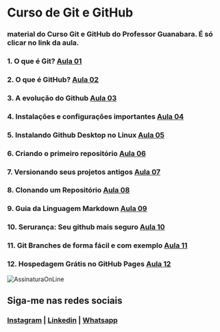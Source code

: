 # Curso de Git e GitHub
### material do Curso Git e GitHub do Professor Guanabara. É só clicar no link da aula.


### 1. O que é Git? [Aula 01](https://www.youtube.com/watch?v=xEKo29OWILE&list=PLM8L_mzJDkm_HqNXCHBkDxik41oBTR00h&index=6&t=880s) <br>

### 2. O que é GitHub? [Aula 02](https://www.youtube.com/watch?v=hcZ0qtwvN1w&list=PLM8L_mzJDkm_HqNXCHBkDxik41oBTR00h&index=13&t=0s) <br>

### 3. A evolução do Github [Aula 03](https://www.youtube.com/watch?v=CJtrNuTTs4Q&list=PLM8L_mzJDkm_HqNXCHBkDxik41oBTR00h&index=7) <br>

### 4. Instalações e configurações importantes [Aula 04](https://www.youtube.com/watch?v=gMh6lrXibWY&list=PLM8L_mzJDkm_HqNXCHBkDxik41oBTR00h&index=6) <br>

### 5. Instalando Github Desktop no Linux [Aula 05](https://www.youtube.com/watch?v=CSyEYiG8sFI&list=PLM8L_mzJDkm_HqNXCHBkDxik41oBTR00h&index=1) <br>

### 6. Criando o primeiro repositório [Aula 06](https://www.youtube.com/watch?v=5BYm7UdCrX0&list=PLM8L_mzJDkm_HqNXCHBkDxik41oBTR00h&index=3) <br>

### 7. Versionando seus projetos antigos [Aula 07](https://www.youtube.com/watch?v=065NQCDSMb0&list=PLM8L_mzJDkm_HqNXCHBkDxik41oBTR00h&index=4) <br>

### 8. Clonando um Repositório [Aula 08](https://www.youtube.com/watch?v=OlArEishhQg&list=PLM8L_mzJDkm_HqNXCHBkDxik41oBTR00h&index=9) <br>

### 9. Guia da Linguagem Markdown [Aula 09](https://www.youtube.com/watch?v=LntSB-gl-ZI&list=PLM8L_mzJDkm_HqNXCHBkDxik41oBTR00h&index=8) <br>

### 10. Serurança: Seu github mais seguro [Aula 10](https://www.youtube.com/watch?v=bsI6P_IM_hg&list=PLM8L_mzJDkm_HqNXCHBkDxik41oBTR00h&index=2) <br>

### 11. Git Branches de forma fácil e com exemplo [Aula 11](https://www.youtube.com/watch?v=xAOBQtSVI_k&list=PLM8L_mzJDkm_HqNXCHBkDxik41oBTR00h&index=11) <br>

### 12. Hospedagem Grátis no GitHub Pages [Aula 12](https://www.youtube.com/watch?v=2Y0HXnYpn9E&list=PLM8L_mzJDkm_HqNXCHBkDxik41oBTR00h&index=10) <br>

![AssinaturaOnLine](https://user-images.githubusercontent.com/47435625/113785553-c0350000-970d-11eb-9fdf-e7b78477fc4a.png)

## Siga-me nas redes sociais
### [Instagram](https://www.instagram.com/fernandocruz2408/) | [Linkedin](www.linkedin.com/in/fernandocruzaguiar) | [Whatsapp](https://api.whatsapp.com/send?1=pt_br&phone=558196378777)